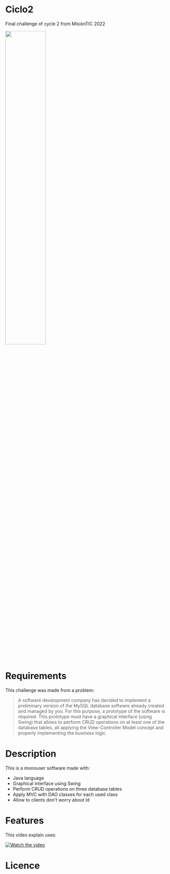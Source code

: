# Ciclo2
Final challenge of cycle 2 from MisiónTIC 2022 

<img src="https://github.com/dzarkV/First-CRUD-App-Java/blob/main/shot_view.png" width=50% height=50%>

# Requirements
This challenge was made from a problem:

> A software development company has decided to implement a preliminary version of the MySQL database software already created and managed by you. For this purpose, a prototype of the software is required. This prototype must have a graphical interface (using Swing) that allows to perform CRUD operations on at least one of the database tables, all applying the View-Controller Model concept and properly implementing the business logic.

# Description 
This is a monouser software made with:

- Java language
- Graphical interface using Swing
- Perform CRUD operations on three database tables
- Apply MVC with DAO classes for each used class
- Allow to clients don't worry about Id

# Features
This video explain uses:

[![Watch the video](https://img.youtube.com/vi/EIjBYsLj0Ms/hqdefault.jpg)](https://youtu.be/EIjBYsLj0Ms)

# Licence


